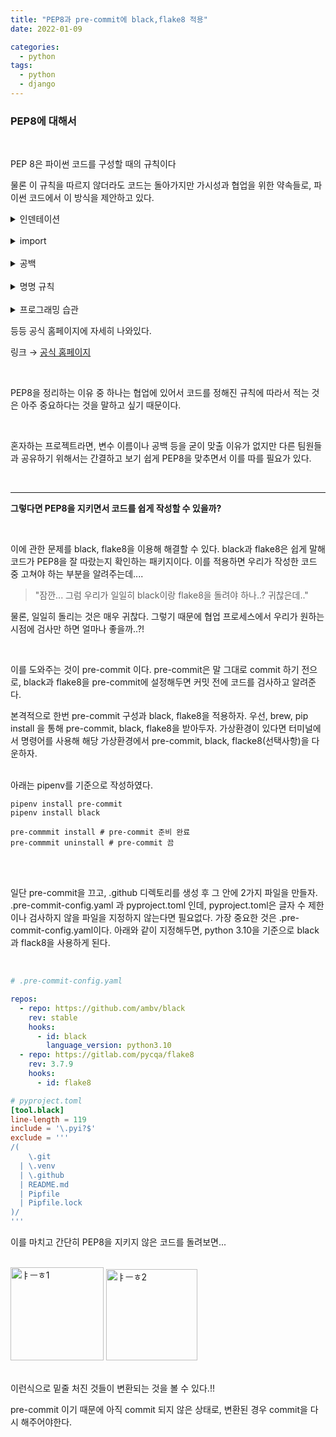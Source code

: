 ```yaml
---
title: "PEP8과 pre-commit에 black,flake8 적용"
date: 2022-01-09

categories:
  - python
tags:
  - python
  - django
---
```


### PEP8에 대해서

<br>

PEP 8은 파이썬 코드를 구성할 때의 규칙이다

물론 이 규칙을 따르지 않더라도 코드는 돌아가지만 가시성과 협업을 위한 약속들로, 파이썬 코드에서 이 방식을 제안하고 있다.

<details>
<summary>인덴테이션</summary>
<div markdown="1">
    인덴테이션은 코드 실행에도 중요한 역할을 하지만, 변수 구분, 코드 블록 등을 인지하기 위해서 적절히 사용되어야 한다.
    
    ```python
    # 변수가 많을 때 -> 변수 위치를 맞춰어서 읽기 편하도록 한다.
    foo = long_function_name(var_one, var_two,
                             var_three, var_four)
    
    # 수행문과 구분하기 위해 공백 4개를 추가해 구분한다.
    def long_function_name(
            var_one, var_two, var_three,
            var_four):
        인쇄(var_one)
    
    # 또는 아래와 같이 변수들을 정렬할 수도 있다.
    foo = long_function_name(
        var_one, var_two,
        var_three, var_four)
    
    # 연산자를 앞으로 오게 정렬한다.
    income = (gross_wages
              + taxable_interest
              + (dividends - qualified_dividends)
              - ira_deduction
              - student_loan_interest)
    ```

</div>
</details>

<br>

<details>
<summary>import</summary>
<div markdown="1">
    특히 내 코드는 import 에 대해서 조금 무신경하게 작성 했기 때문에 리뷰를 잘 참고하여 아래 사항을 습관화 시키도록 하자. 
    
    ( 경로가 비슷한 경우 = 비슷한 기능의 파일을 모아둔 디렉토리 이기때문에 근접하게 그룹화 시키는 게 좋다. 그룹화 기준은 빈 줄이다.)
    
    Imports should be grouped in the following order:
    
    1. Standard library imports.
    2. Related third party imports.
    3. Local application/library specific imports.You should put a blank line between each group of imports.
    
    각각의 경우 빈줄로 나누어 준다.

</div>
</details>

<br>

<details>
<summary>공백</summary>
<div markdown="1">
    - ham[1] 등의 배열 및 튜플 등은 ham[ 1 ]과 같이 공백을 포함하지 않아야 한다. `ham[1:3]`도 마찬가지. `ham[lower::step]`
    - , 가 있는 x, y, 등의 상황도 x , 과 같이 쓰이지 말아야 한다.
    - `i = i + 1` 와 같이 수식 코드는 띄어쓰기로 구분해준다.
    - 함수도 `def munge() -> PosInt:` 와 같이 → 뒤에 공백이 있어야 한다.
    - `b = math` 같은 기호는 = 기호 앞뒤로 공백이 없어야 한다. (위의 수식 연산과 다름 같다는 의미라면 공백필요.)
    - 조건문, 반복문 다음줄에 실행문을 넣자.
    - 비슷한 의미를 가지는 코드끼리 근접하게 두고, 빈줄을 사용해 다른 코드와 분리 시키자.
    - 불필요한 공백은 최대한 지우자.
</div>
</details>

<br>

<details>
<summary>명명 규칙</summary>
<div markdown="1">
    - 모듈 : 소문자로된 짧은 문장/단어
    - 클래스, 타입 변수 : 카멜케이스
    - 에러  : Error를 시작으로 하는 단어 (ex: ErrorGetMessage)
    - 함수, 변수 : 소문자 _ 혼용(ex: pub_date)
    - 메소드 인자 : self 는 필수, 인자 뒤에 _ 단일 후행 추가 (ex: class_)
    - 상수 : 대문자+_ (ex: MAX_)
    - 클래스나 객체 내의 보호 속성을 정의할 때에는 첫글자를 밑줄 부터 시작한다.(보호속성 : 클래스 내에서만 사용할 객체)
    - 예약어와 같은 이름의 변수이름을 사용하려면 예약어 뒤에 밑줄을 붙인다.
    - 클래스나 객체의 비공개 속성은 외부에서 직접 접근할 수 없게 이름을 변경하는 구조인 맹글링 처리방식이다. 이때 이름 앞에 __(_ 두개)를 붙이면 자동으로 클래스 이름이 붙는다.
        
        ex) _var = 1    __var1 = 2
        
        tc._var=1   tc.__var1 = 정의 안됨.(외부에서 사용 불가)
        
    - 파이썬 내부에서만 사용되는 스폐셜 속성이나 메소드는 이름 양쪽에 _를 붙여 사용한다.
</div>
</details>

<br>

<details>
<summary>프로그래밍 습관</summary>
<div markdown="1">
    ```python
    if not foo is None: # 좋지 않음
    if foo is not None: # 좋음
    
    # 예외 상황은 언제나 exception과 함께
    try:
        import platform_specific_module
    except ImportError:
        platform_specific_module = None
    
    code: int # : 다음 공백이 있는게 좋다.
    
    code : int (x) # : 앞에 공백은 없어야 한다.
    ```

</div>
</details> 

등등 공식 홈페이지에 자세히 나와있다.

링크 → [공식 홈페이지](https://www.notion.so/prgrms/PEP8-95f9932aa4ba48949c581c10fb32806f#d3c017e546cf4642a0a5cd2dd34ce310)

<br>

PEP8을 정리하는 이유 중 하나는 협업에 있어서 코드를 정해진 규칙에 따라서 적는 것은 아주 중요하다는 것을 말하고 싶기 때문이다.

<br>


혼자하는 프로젝트라면, 변수 이름이나 공백 등을 굳이 맞출 이유가 없지만 다른 팀원들과 공유하기 위해서는 간결하고 보기 쉽게 PEP8을 맞추면서 이를 따를 필요가 있다.

<br>

---



**그렇다면 PEP8을 지키면서 코드를 쉽게 작성할 수 있을까?**

<br>

이에 관한 문제를 black, flake8을 이용해 해결할 수 있다. black과 flake8은 쉽게 말해 코드가 PEP8을 잘 따랐는지 확인하는 패키지이다. 이를 적용하면 우리가 작성한 코드 중 고쳐야 하는 부분을 알려주는데....


> "잠깐... 그럼 우리가 일일히 black이랑 flake8을 돌려야 하나..? 귀찮은데.."


물론, 일일히 돌리는 것은 매우 귀찮다. 그렇기 때문에 협업 프로세스에서 우리가 원하는 시점에 검사만 하면 얼마나 좋을까..?!

<br>

이를 도와주는 것이 pre-commit 이다. pre-commit은 말 그대로 commit 하기 전으로, black과 flake8을 pre-commit에 설정해두면 커밋 전에 코드를 검사하고 알려준다.


본격적으로 한번 pre-commit 구성과 black, flake8을 적용하자. 우선, brew, pip install 을 통해 pre-commit, black, flake8을 받아두자. 가상환경이 있다면 터미널에서 명령어를 사용해 해당 가상환경에서 pre-commit, black, flacke8(선택사항)을 다운하자.

<br>
아래는 pipenv를 기준으로 작성하였다.

``` shell
pipenv install pre-commit
pipenv install black

pre-commmit install # pre-commit 준비 완료
pre-commmit uninstall # pre-commit 끔
```

<br><br>

일단 pre-commit을 끄고, .github 디렉토리를 생성 후 그 안에 2가지 파일을 만들자. .pre-commit-config.yaml 과 pyproject.toml 인데, pyproject.toml은 글자 수 제한이나 검사하지 않을 파일을 지정하지 않는다면 필요없다. 가장 중요한 것은 .pre-commit-config.yaml이다. 아래와 같이 지정해두면, python 3.10을 기준으로 black과 flack8을 사용하게 된다.


<br>


``` yaml
# .pre-commit-config.yaml

repos:
  - repo: https://github.com/ambv/black
    rev: stable
    hooks:
      - id: black
        language_version: python3.10
  - repo: https://gitlab.com/pycqa/flake8
    rev: 3.7.9
    hooks:
      - id: flake8

```

``` toml
# pyproject.toml
[tool.black]
line-length = 119
include = '\.pyi?$'
exclude = '''
/(
    \.git
  | \.venv
  | \.github
  | README.md
  | Pipfile
  | Pipfile.lock
)/
'''
```

이를 마치고 간단히 PEP8을 지키지 않은 코드를 돌려보면...

<br>

<img width="149" alt="ㅑㅡㅎ1" src="https://user-images.githubusercontent.com/47859845/148682480-3bbe045f-5cef-4828-88ba-88296527a413.png">

<img width="146" alt="ㅑㅡㅎ2" src="https://user-images.githubusercontent.com/47859845/148682481-e97142a3-dea0-43db-8aa0-4252071d48d7.png">

<br>
<br>


이런식으로 밑줄 처진 것들이 변환되는 것을 볼 수 있다.!!

pre-commit 이기 때문에 아직 commit 되지 않은 상태로, 변환된 경우 commit을 다시 해주어야한다.

<br>
<br>

